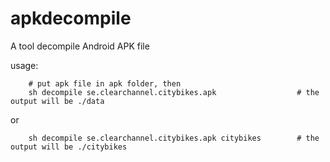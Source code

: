 # apkdecompile
A tool decompile Android APK file


usage:


```
	# put apk file in apk folder, then
    sh decompile se.clearchannel.citybikes.apk   				# the output will be ./data
```    


  or


```  
    sh decompile se.clearchannel.citybikes.apk citybikes		# the output will be ./citybikes
```



